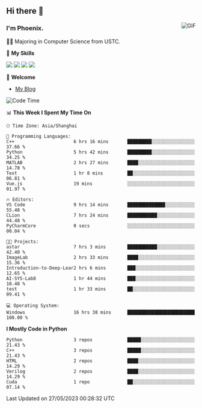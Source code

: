## Hi there 👋
<img align="right" alt="GIF" src="https://raw.githubusercontent.com/JoeyBling/JoeyBling/master/pic/pusheencode.gif" />

### I'm Phoenix.

👨‍🎓 Majoring in Computer Science from USTC.

🌟 **My Skills**

![](https://img.shields.io/badge/-Python-3e74a2?style=flat-square&logo=Python&logoColor=fff)
![](https://img.shields.io/badge/-C++-9f62a5?style=flat&logo=cplusplus&logoColor=white)
![](https://img.shields.io/badge/-Linux-185886?style=flat-square&logo=Linux&logoColor=fff)
![](https://img.shields.io/badge/-Rust-ff4136?style=flat-square&logo=Rust&logoColor=fff)

💬 **Welcome**

- [My Blog](https://ysy-phoenix.github.io/)

<!--START_SECTION:waka-->
![Code Time](http://img.shields.io/badge/Code%20Time-197%20hrs%202%20mins-blue)

📊 **This Week I Spent My Time On** 

```text
🕑︎ Time Zone: Asia/Shanghai

💬 Programming Languages: 
C++                      6 hrs 16 mins       █████████░░░░░░░░░░░░░░░░   37.66 % 
Python                   5 hrs 42 mins       █████████░░░░░░░░░░░░░░░░   34.25 % 
MATLAB                   2 hrs 27 mins       ████░░░░░░░░░░░░░░░░░░░░░   14.78 % 
Text                     1 hr 8 mins         ██░░░░░░░░░░░░░░░░░░░░░░░   06.81 % 
Vue.js                   19 mins             ░░░░░░░░░░░░░░░░░░░░░░░░░   01.97 % 

🔥 Editors: 
VS Code                  9 hrs 14 mins       ██████████████░░░░░░░░░░░   55.48 % 
CLion                    7 hrs 24 mins       ███████████░░░░░░░░░░░░░░   44.48 % 
PyCharmCore              0 secs              ░░░░░░░░░░░░░░░░░░░░░░░░░   00.04 % 

🐱‍💻 Projects: 
astar                    7 hrs 3 mins        ███████████░░░░░░░░░░░░░░   42.40 % 
ImageLab                 2 hrs 33 mins       ████░░░░░░░░░░░░░░░░░░░░░   15.36 % 
Introduction-to-Deep-Lear2 hrs 6 mins        ███░░░░░░░░░░░░░░░░░░░░░░   12.65 % 
AI-SYS-Lab8              1 hr 44 mins        ███░░░░░░░░░░░░░░░░░░░░░░   10.48 % 
test                     1 hr 33 mins        ██░░░░░░░░░░░░░░░░░░░░░░░   09.41 % 

💻 Operating System: 
Windows                  16 hrs 38 mins      █████████████████████████   100.00 % 
```

**I Mostly Code in Python** 

```text
Python                   3 repos             █████░░░░░░░░░░░░░░░░░░░░   21.43 % 
C++                      3 repos             █████░░░░░░░░░░░░░░░░░░░░   21.43 % 
HTML                     2 repos             ████░░░░░░░░░░░░░░░░░░░░░   14.29 % 
Verilog                  2 repos             ████░░░░░░░░░░░░░░░░░░░░░   14.29 % 
Cuda                     1 repo              ██░░░░░░░░░░░░░░░░░░░░░░░   07.14 % 
```




 Last Updated on 27/05/2023 00:28:32 UTC
<!--END_SECTION:waka-->

<!--
**ysy-phoenix/ysy-phoenix** is a ✨ _special_ ✨ repository because its `README.md` (this file) appears on your GitHub profile.

Here are some ideas to get you started:

- 🔭 I’m currently working on ...
- 🌱 I’m currently learning ...
- 👯 I’m looking to collaborate on ...
- 🤔 I’m looking for help with ...
- 💬 Ask me about ...
- 📫 How to reach me: ...
- 😄 Pronouns: ...
- ⚡ Fun fact: ...
-->
